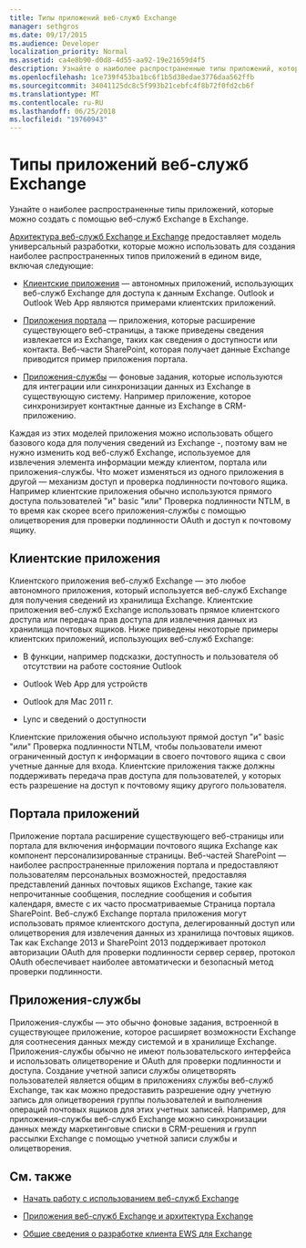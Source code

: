 ```yaml
---
title: Типы приложений веб-служб Exchange
manager: sethgros
ms.date: 09/17/2015
ms.audience: Developer
localization_priority: Normal
ms.assetid: ca4e8b90-d0d8-4d55-aa92-19e21659d4f5
description: Узнайте о наиболее распространенные типы приложений, которые можно создать с помощью веб-служб Exchange в Exchange.
ms.openlocfilehash: 1ce739f453ba1bc6f1b5d38edae3776daa562ffb
ms.sourcegitcommit: 34041125dc8c5f993b21cebfc4f8b72f0fd2cb6f
ms.translationtype: MT
ms.contentlocale: ru-RU
ms.lasthandoff: 06/25/2018
ms.locfileid: "19760943"
---
```

# <a name="ews-application-types"></a>Типы приложений веб-служб Exchange

Узнайте о наиболее распространенные типы приложений, которые можно создать с помощью веб-служб Exchange в Exchange.
  
[Архитектура веб-служб Exchange и Exchange](ews-applications-and-the-exchange-architecture.md) предоставляет модель универсальный разработки, которые можно использовать для создания наиболее распространенных типов приложений в едином виде, включая следующие: 
  
- [Клиентские приложения](#bk_clientapps) — автономных приложений, использующих веб-служб Exchange для доступа к данным Exchange. Outlook и Outlook Web App являются примерами клиентских приложений. 
    
- [Приложения портала](#bk_portalapps) — приложения, которые расширение существующего веб-страницы, а также приведены сведения извлекается из Exchange, таких как сведения о доступности или контакта. Веб-части SharePoint, которая получает данные Exchange приводится пример приложения портала. 
    
- [Приложения-службы](#bk_serviceapps) — фоновые задания, которые используются для интеграции или синхронизации данных из Exchange в существующую систему. Например приложение, которое синхронизирует контактные данные из Exchange в CRM-приложению. 
    
Каждая из этих моделей приложения можно использовать общего базового кода для получения сведений из Exchange -, поэтому вам не нужно изменить код веб-служб Exchange, используемое для извлечения элемента информации между клиентом, портала или приложения-службы. Что может изменяться из одного приложения в другой — механизм доступ и проверка подлинности почтового ящика. Например клиентские приложения обычно используются прямого доступа пользователей "и" basic "или" Проверка подлинности NTLM, в то время как скорее всего приложения-службы с помощью олицетворения для проверки подлинности OAuth и доступ к почтовому ящику.
  
## <a name="client-applications"></a>Клиентские приложения
<a name="bk_clientapps"> </a>

Клиентского приложения веб-служб Exchange — это любое автономного приложения, который используется веб-служб Exchange для получения сведений из хранилища Exchange. Клиентские приложения веб-служб Exchange использовать прямое клиентского доступа или передача прав доступа для извлечения данных из хранилища почтовых ящиков. Ниже приведены некоторые примеры клиентских приложений, использующих веб-служб Exchange:
  
- В функции, например подсказки, доступность и пользователя об отсутствии на работе состояние Outlook
    
- Outlook Web App для устройств
    
- Outlook для Mac 2011 г.
    
- Lync и сведений о доступности
    
Клиентские приложения обычно используют прямой доступ "и" basic "или" Проверка подлинности NTLM, чтобы пользователи имеют ограниченный доступ к информации в своего почтового ящика с свои учетные данные для входа. Клиентские приложения также должны поддерживать передача прав доступа для пользователей, у которых есть разрешение на доступ к почтовому ящику другого пользователя.
  
## <a name="portal-applications"></a>Портала приложений
<a name="bk_portalapps"> </a>

Приложение портала расширение существующего веб-страницы или портала для включения информации почтового ящика Exchange как компонент персонализированные страницы. Веб-частей SharePoint — наиболее распространенные приложения портала и предоставляют пользователям персональных возможностей, предоставляя представлений данных почтовых ящиков Exchange, такие как непрочитанные сообщения, последние сообщения и события календаря, вместе с их часто просматриваемые Страница портала SharePoint. Веб-служб Exchange портала приложения могут использовать прямое клиентского доступа, делегированный доступ или олицетворения для извлечения данных из хранилища почтовых ящиков. Так как Exchange 2013 и SharePoint 2013 поддерживает протокол авторизации OAuth для проверки подлинности сервер сервер, протокол OAuth обеспечивает наиболее автоматически и безопасный метод проверки подлинности.
  
## <a name="service-applications"></a>Приложения-службы
<a name="bk_serviceapps"> </a>

Приложения-службы — это обычно фоновые задания, встроенной в существующее приложение, которое расширяет возможности Exchange для соотнесения данных между системой и в хранилище Exchange. Приложения-службы обычно не имеют пользовательского интерфейса и использовать олицетворение и OAuth для проверки подлинности и доступа. Создание учетной записи службы олицетворять пользователей является общим в приложениях службы веб-служб Exchange, так как можно предоставить разрешение одну учетную запись для олицетворения группы пользователей и выполнения операций почтовых ящиков для этих учетных записей. Например, для приложения-службы веб-служб Exchange можно синхронизации данных между маркетинговые списки в CRM-решения и групп рассылки Exchange с помощью учетной записи службы и олицетворения.
  
## <a name="see-also"></a>См. также


- [Начать работу с использованием веб-служб Exchange](start-using-web-services-in-exchange.md)
    
- [Приложения веб-служб Exchange и архитектура Exchange](ews-applications-and-the-exchange-architecture.md)
    
- [Общие сведения о разработке клиента EWS для Exchange](ews-client-design-overview-for-exchange.md)
    

